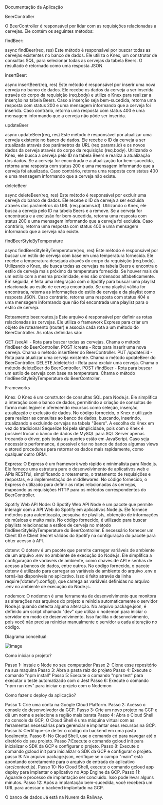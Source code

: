 Documentação da Aplicação

BeerController

O BeerController é responsável por lidar com as requisições relacionadas a cervejas. Ele contém os seguintes métodos:

findBeer: 

async findBeer(req, res)
Este método é responsável por buscar todas as cervejas existentes no banco de dados. Ele utiliza o Knex, um construtor de consultas SQL, para selecionar todas as cervejas da tabela Beers. O resultado é retornado como uma resposta JSON.

insertBeer:

async insertBeer(req, res)
Este método é responsável por inserir uma nova cerveja no banco de dados. Ele recebe os dados da cerveja a ser inserida através do corpo da requisição (req.body) e utiliza o Knex para realizar a inserção na tabela Beers. Caso a inserção seja bem-sucedida, retorna uma resposta com status 200 e uma mensagem informando que a cerveja foi inserida. Caso contrário, retorna uma resposta com status 400 e uma mensagem informando que a cerveja não pôde ser inserida.

updateBeer

async updateBeer(req, res)
Este método é responsável por atualizar uma cerveja existente no banco de dados. Ele recebe o ID da cerveja a ser atualizada através dos parâmetros da URL (req.params.id) e os novos dados da cerveja através do corpo da requisição (req.body). Utilizando o Knex, ele busca a cerveja pelo ID na tabela Beers e realiza a atualização dos dados. Se a cerveja for encontrada e a atualização for bem-sucedida, retorna uma resposta com status 200 e uma mensagem informando que a cerveja foi atualizada. Caso contrário, retorna uma resposta com status 400 e uma mensagem informando que a cerveja não existe.

deleteBeer

async deleteBeer(req, res)
Este método é responsável por excluir uma cerveja do banco de dados. Ele recebe o ID da cerveja a ser excluída através dos parâmetros da URL (req.params.id). Utilizando o Knex, ele busca a cerveja pelo ID na tabela Beers e a remove. Se a cerveja for encontrada e a exclusão for bem-sucedida, retorna uma resposta com status 200 e uma mensagem informando que a cerveja foi excluída. Caso contrário, retorna uma resposta com status 400 e uma mensagem informando que a cerveja não existe.

findBeerStyleByTemperature

async findBeerStyleByTemperature(req, res)
Este método é responsável por buscar um estilo de cerveja com base em uma temperatura fornecida. Ele recebe a temperatura desejada através do corpo da requisição (req.body). Utilizando o Knex, ele busca todas as cervejas na tabela Beers e encontra o estilo de cerveja mais próximo da temperatura fornecida. Se houver mais de um estilo com a mesma proximidade, eles são ordenados alfabeticamente. Em seguida, é feita uma integração com o Spotify para buscar uma playlist relacionada ao estilo de cerveja encontrado. Se uma playlist válida for encontrada, retorna as informações do estilo de cerveja e da playlist como resposta JSON. Caso contrário, retorna uma resposta com status 404 e uma mensagem informando que não foi encontrada uma playlist para o estilo de cerveja.

Roteamento
beer.routes.js
Este arquivo é responsável por definir as rotas relacionadas às cervejas. Ele utiliza o framework Express para criar um objeto de roteamento (router) e associa cada rota a um método do BeerController. As rotas definidas são:

GET /seeAll - Rota para buscar todas as cervejas. Chama o método findBeer do BeerController.
POST /create - Rota para inserir uma nova cerveja. Chama o método insertBeer do BeerController.
PUT /update/:id - Rota para atualizar uma cerveja existente. Chama o método updateBeer do BeerController.
DELETE /delete/:id - Rota para excluir uma cerveja. Chama o método deleteBeer do BeerController.
POST /findBeer - Rota para buscar um estilo de cerveja com base na temperatura. Chama o método findBeerStyleByTemperature do BeerController.

Frameworks

Knex:
O Knex é um construtor de consultas SQL para Node.js. Ele simplifica a interação com o banco de dados, permitindo a criação de consultas de forma mais legível e oferecendo recursos como seleção, inserção, atualização e exclusão de dados. No código fornecido, o Knex é utilizado para realizar as consultas ao banco de dados, buscando, inserindo, atualizando e excluindo cervejas na tabela "Beers". A escolha do Knex em vez do tradicional Sequelize foi pela simplicidade, pois com o Knex é possível trocar o banco de dados de MySQL para SQL Server apenas trocando o driver, pois todas as queries estão em JavaScript. Caso seja necessário performance, é possível criar no banco de dados algumas views e stored procedures para retornar os dados mais rapidamente, como qualquer outro ORM.

Express:
O Express é um framework web rápido e minimalista para Node.js. Ele fornece uma estrutura para o desenvolvimento de aplicativos web e APIs RESTful, simplificando o roteamento, o tratamento de requisições e respostas, e a implementação de middlewares. No código fornecido, o Express é utilizado para definir as rotas relacionadas às cervejas, mapeando as requisições HTTP para os métodos correspondentes do BeerController.

Spotify Web API Node:
O Spotify Web API Node é um pacote que permite interagir com a API Web do Spotify em aplicativos Node.js. Ele fornece métodos para autenticação, pesquisa de playlists, obtenção de informações de músicas e muito mais. No código fornecido, é utilizado para buscar playlists relacionadas a estilos de cerveja no método findBeerStyleByTemperature do BeerController. É necessário fornecer um Client ID e Client Secret válidos do Spotify na configuração do pacote para obter acesso à API.

dotenv:
O dotenv é um pacote que permite carregar variáveis de ambiente de um arquivo .env no ambiente de execução do Node.js. Ele simplifica a configuração de variáveis de ambiente, como chaves de API e senhas de acesso a bancos de dados, entre outros. No código fornecido, o pacote dotenv é utilizado para carregar as variáveis de ambiente do arquivo .env e torná-las disponíveis no aplicativo. Isso é feito através da linha require('dotenv').config(), que carrega as variáveis definidas no arquivo .env no ambiente de execução do Node.js.

nodemon:
O nodemon é uma ferramenta de desenvolvimento que monitora as alterações nos arquivos do projeto e reinicia automaticamente o servidor Node.js quando detecta alguma alteração. No arquivo package.json, é definido um script chamado "dev" que utiliza o nodemon para iniciar o servidor em modo de desenvolvimento. Isso facilita o desenvolvimento, pois você não precisa reiniciar manualmente o servidor a cada alteração no código.

Diagrama conceitual:

![image](https://github.com/ygorxds/BEER-CHALLANGE/assets/80071063/399a0b8d-5e46-4f5f-8e7a-8f8ad734d66d)

Como iniciar o projeto?

Passo 1: Instale o Node no seu computador
Passo 2: Clone esse repositório na sua maquina
Passo 3: Abra a pasta raiz do projeto
Passo 4: Execute o comando "npm install"
Passo 5: Execute o comando "npm test" para executar o teste automatizado com o Jest
Passo 6: Execute o comando "npm run dev" para iniciar o projeto com o Nodemon

Como fazer o deploy da aplicação?

Passo 1: Crie uma conta na Google Cloud Platform.
Passo 2: Acesso o console de desenvolvedor da GCP.
Passo 3: Crie um novo projeto na GCP e dê um nome e selecione a região mais barata
Passo 4: Abra o Cloud Shell no console da GCP,  O Cloud Shell é uma máquina virtual com as ferramentas necessárias para gerenciar e implantar seus recursos na GCP.
Passo 5: Certifique-se de ter o código do backend em uma pasta localmente.
Passo 6: No Cloud Shell, use o comando cd para navegar até o diretório do seu projeto.
Passo 7:Execute o comando gcloud init para inicializar o SDK da GCP e configurar o projeto.
Passo 8: Execute o comando gcloud init para inicializar o SDK da GCP e configurar o projeto.
passo 9: No arquivo package.json, verifique se o campo "main" está apontando corretamente para o arquivo de entrada do aplicativo (src/context.js).
Passo 10: No Cloud Shell, execute o comando gcloud app deploy para implantar o aplicativo no App Engine da GCP.
Passo 11: Aguarde o processo de implantação ser concluído. Isso pode levar alguns minutos.
Passo 12: Após a implantação bem-sucedida, você receberá um URL para acessar o backend implantado na GCP.

O banco de dados Já está na Nuvem da Railway.
